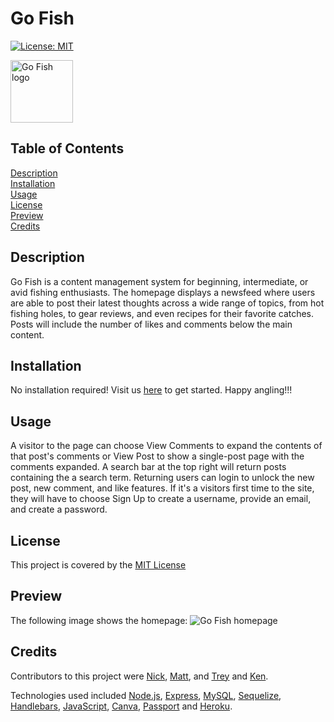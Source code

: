 
# Go Fish 
[![License: MIT](https://img.shields.io/badge/License-MIT-yellow.svg)](https://opensource.org/licenses/MIT)

<img src="./public/img/go-fish.png" alt="Go Fish logo" style="width:100px;"/>

## Table of Contents

[Description](#description)<br>[Installation](#installation)<br>[Usage](#usage)<br>[License](#license)<br>[Preview](#preview)<br>[Credits](#credits)


## Description<a id='description'></a>
Go Fish is a content management system for beginning, intermediate, or avid fishing enthusiasts.  The homepage displays a newsfeed where users are able to post their latest thoughts across a wide range of topics, from hot fishing holes, to gear reviews, and even recipes for their favorite catches.  Posts will include the number of likes and comments below the main content.  

## Installation<a id='installation'></a>

No installation required! Visit us [here](https://go-fish.up.railway.app/) to get started.  Happy angling!!!

## Usage<a id='usage'></a>

A visitor to the page can choose View Comments to expand the contents of that post's comments or View Post to show a single-post page with the comments expanded.  A search bar at the top right will return posts containing the a search term.  Returning users can login to unlock the new post, new comment, and like features.  If it's a visitors first time to the site, they will have to choose Sign Up to create a username, provide an email, and create a password.

## License<a id='license'></a>
This project is covered by the [MIT License](https://opensource.org/licenses/MIT)

## Preview<a id='preview'></a>
The following image shows the homepage: 
![Go Fish homepage](./public/img/go-fish-home.png)

## Credits<a id='credits'></a>
Contributors to this project were [Nick](https://github.com/norklas), [Matt](https://github.com/noreikam), and [Trey](https://github.com/JustTrey12) and [Ken](https://github.com/KennethHollis).

Technologies used included [Node.js](https://nodejs.org/en/), [Express](https://expressjs.com/), [MySQL](https://www.mysql.com/), [Sequelize](https://sequelize.org/v5/), [Handlebars](https://handlebarsjs.com/), [JavaScript](https://www.javascript.com/), [Canva](https://www.canva.com/q/pro/), [Passport](https://www.npmjs.com/package/passport) and [Heroku](https://dashboard.heroku.com/apps).
